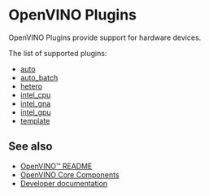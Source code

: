 # OpenVINO Plugins

OpenVINO Plugins provide support for hardware devices.

The list of supported plugins:

 * [auto](./auto)
 * [auto_batch](./auto_batch)
 * [hetero](./hetero)
 * [intel_cpu](./intel_cpu/README.md)
 * [intel_gna](./intel_gna)
 * [intel_gpu](./intel_gpu)
 * [template](./template)

## See also
 * [OpenVINO™ README](../../README.md)
 * [OpenVINO Core Components](../README.md)
 * [Developer documentation](../../docs/dev/index.md)

